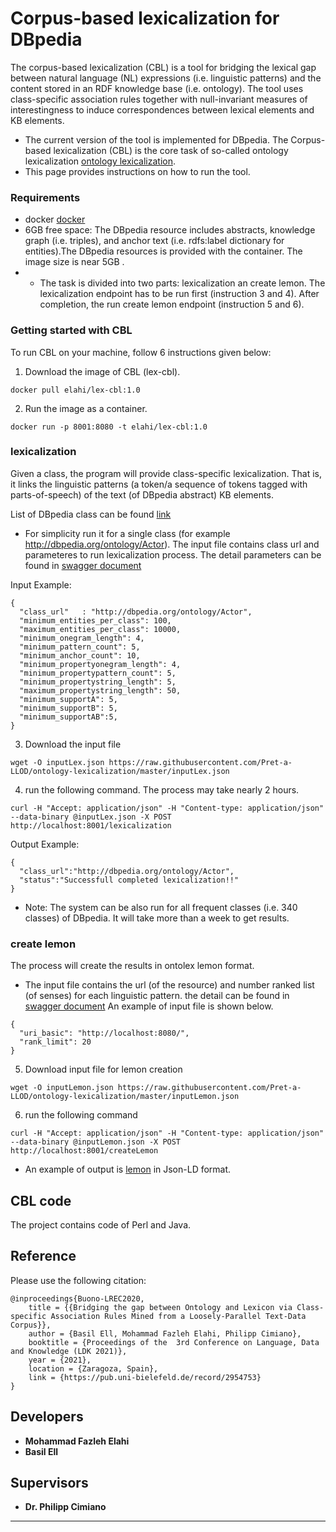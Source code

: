 # Corpus-based lexicalization for DBpedia
The corpus-based lexicalization (CBL) is a tool for bridging the lexical gap between natural language (NL) expressions (i.e. linguistic patterns) and the content stored in an RDF knowledge base (i.e. ontology).  The tool uses class-specific association rules together with null-invariant measures of interestingness to induce correspondences between lexical elements and KB elements. 
- The current version of the tool is implemented for DBpedia. The Corpus-based lexicalization (CBL) is the core task of so-called ontology lexicalization [ontology lexicalization](https://aclanthology.org/W13-3803.pdf). 
- This page provides instructions on how to run the tool.

### Requirements
- docker [docker](https://docs.docker.com/engine/install/)
- 6GB free space: The DBpedia resource includes abstracts, knowledge graph (i.e. triples), and anchor text (i.e. rdfs:label dictionary for entities).The DBpedia resources is provided with the container. The image size is near 5GB .
- - The task is divided into two parts: lexicalization an create lemon. The lexicalization endpoint has to be run first (instruction 3 and 4). After completion, the run create lemon endpoint (instruction 5 and 6).

### Getting started with CBL
To run CBL on your machine, follow 6 instructions given below:

1. Download the image of CBL (lex-cbl). 
```
docker pull elahi/lex-cbl:1.0

```
2. Run the image as a container.
```
docker run -p 8001:8080 -t elahi/lex-cbl:1.0
```

### lexicalization
Given a class, the program will provide class-specific lexicalization. That is, it links the linguistic patterns (a token/a sequence of tokens tagged with parts-of-speech) of the text (of DBpedia abstract) KB elements. <br/>

List of DBpedia class can be found [link](https://app.swaggerhub.com/apis/melahi/lex-cbl/1.0.1) <br/>

- For simplicity run it for a single class (for example http://dbpedia.org/ontology/Actor). The input file contains class url and parameteres to run lexicalization process. The detail parameters can be found in [swagger document](https://app.swaggerhub.com/apis/melahi/lex-cbl/1.0.1)

Input Example:
```
{
  "class_url"   : "http://dbpedia.org/ontology/Actor",
  "minimum_entities_per_class": 100,
  "maximum_entities_per_class": 10000,
  "minimum_onegram_length": 4,
  "minimum_pattern_count": 5,
  "minimum_anchor_count": 10,
  "minimum_propertyonegram_length": 4,
  "minimum_propertypattern_count": 5,
  "minimum_propertystring_length": 5,
  "maximum_propertystring_length": 50,
  "minimum_supportA": 5,
  "minimum_supportB": 5,
  "minimum_supportAB":5,
}
```
3. Download the input file
```
wget -O inputLex.json https://raw.githubusercontent.com/Pret-a-LLOD/ontology-lexicalization/master/inputLex.json
```

4. run the following command. The process may take nearly 2 hours.
```
curl -H "Accept: application/json" -H "Content-type: application/json"  --data-binary @inputLex.json -X POST  http://localhost:8001/lexicalization
```
Output Example:
```
{
  "class_url":"http://dbpedia.org/ontology/Actor",
  "status":"Successfull completed lexicalization!!"
}
```
- Note: The system can be also run for all frequent classes (i.e.  340 classes) of DBpedia. It will take more than a week to get results.<br/>

### create lemon
The process will create the results in ontolex lemon format. 
- The input file contains the url (of the resource) and number ranked list (of senses) for each linguistic pattern. the detail can be found in [swagger document](https://app.swaggerhub.com/apis/melahi/lex-cbl/1.0.1)
An example of input file is shown below. 
```
{
  "uri_basic": "http://localhost:8080/",
  "rank_limit": 20
}
```
5. Download input file for lemon creation
```
wget -O inputLemon.json https://raw.githubusercontent.com/Pret-a-LLOD/ontology-lexicalization/master/inputLemon.json
```

6. run the following command
```
curl -H "Accept: application/json" -H "Content-type: application/json"  --data-binary @inputLemon.json -X POST  http://localhost:8001/createLemon
```
- An example of output is [lemon](https://github.com/Pret-a-LLOD/ontology-lexicalization/blob/master/examples/lexicon.json) in Json-LD format.

## CBL code
The project contains code of Perl and Java.


## Reference
Please use the following citation:
```
@inproceedings{Buono-LREC2020,
	title = {{Bridging the gap between Ontology and Lexicon via Class-specific Association Rules Mined from a Loosely-Parallel Text-Data Corpus}},
	author = {Basil Ell, Mohammad Fazleh Elahi, Philipp Cimiano},
	booktitle = {Proceedings of the  3rd Conference on Language, Data and Knowledge (LDK 2021)},
	year = {2021},
	location = {Zaragoza, Spain},
	link = {https://pub.uni-bielefeld.de/record/2954753}
}
```

## Developers
* **Mohammad Fazleh Elahi**
* **Basil Ell**
## Supervisors
* **Dr. Philipp Cimiano**  




---
